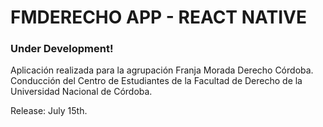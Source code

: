# FMDERECHO APP - REACT NATIVE

### Under Development!

Aplicación realizada para la agrupación Franja Morada Derecho Córdoba. Conducción del Centro de Estudiantes de la Facultad de Derecho de la Universidad Nacional de Córdoba.

Release: July 15th.